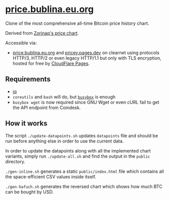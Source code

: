 # [price.bublina.eu.org](https://price.bublina.eu.org)
Clone of the most comprehensive all-time Bitcoin price history chart.

Derived from [Zorinaq's price chart](https://bitcoin.zorinaq.com/price/).

Accessible via:
 * [price.bublina.eu.org](https://price.bublina.eu.org)
   and [pricey.pages.dev](https://pricey.pages.dev)
   on clearnet using protocols HTTP/3, HTTP/2 or even legacy
   HTTP/1.1 but only with TLS encryption, hosted for free by
   [CloudFlare Pages](https://pages.cloudflare.com/).

## Requirements

 * [jq](https://stedolan.github.io/jq/)
 * `coreutils` and `bash` will do,
   but [`busybox`](https://busybox.net/) is enough
 * `busybox wget` is now required since GNU Wget or even cURL
   fail to get the API endpoint from Coindesk.

## How it works

The script `./update-datapoints.sh` updates `datapoints` file
and should be run before anything else in order to use
the current data.

In order to update the datapoints along with all the implemented
chart variants, simply run `./update-all.sh` and find the output
in the `public` directory.

`./gen-inline.sh` generates a static `public/index.html`
file which contains all the space-efficient CSV values
inside itself.

`./gen-hafuch.sh` generates the reversed chart which shows
how much BTC can be bought by USD.
